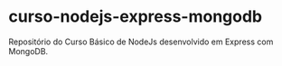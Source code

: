 # curso-nodejs-express-mongodb

Repositório do Curso Básico de NodeJs desenvolvido em Express com MongoDB.